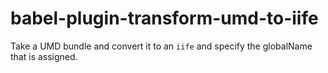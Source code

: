 # babel-plugin-transform-umd-to-iife

Take a UMD bundle and convert it to an `iife` and specify the globalName that is assigned.
